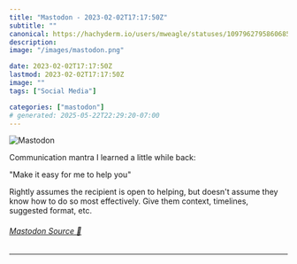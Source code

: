 ```yaml
---
title: "Mastodon - 2023-02-02T17:17:50Z"
subtitle: ""
canonical: https://hachyderm.io/users/mweagle/statuses/109796279586068543
description:
image: "/images/mastodon.png"

date: 2023-02-02T17:17:50Z
lastmod: 2023-02-02T17:17:50Z
image: ""
tags: ["Social Media"]

categories: ["mastodon"]
# generated: 2025-05-22T22:29:20-07:00
---
```

![Mastodon](/images/mastodon.png)

<p>Communication mantra I learned a little while back:</p><p>&quot;Make it easy for me to help you&quot;</p><p>Rightly assumes the recipient is open to helping, but doesn&#39;t assume they know how to do so most effectively. Give them context, timelines, suggested format, etc.</p>


###### [Mastodon Source 🐘](https://hachyderm.io/@mweagle/109796279586068543)

___
